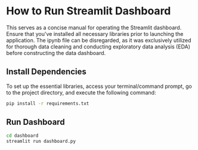 # How to Run Streamlit Dashboard

This serves as a concise manual for operating the Streamlit dashboard. Ensure that you've installed all necessary libraries prior to launching the application. The ipynb file can be disregarded, as it was exclusively utilized for thorough data cleaning and conducting exploratory data analysis (EDA) before constructing the data dashboard.

## Install Dependencies

To set up the essential libraries, access your terminal/command prompt, go to the project directory, and execute the following command:

```bash
pip install -r requirements.txt
```

## Run Dashboard
```bash
cd dashboard
streamlit run dashboard.py
```
